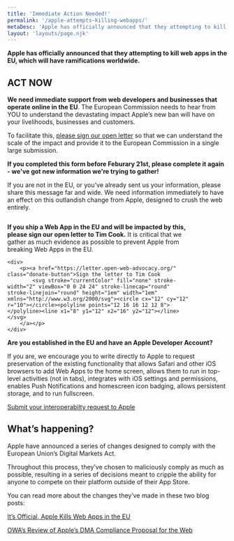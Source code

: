 ```yaml
---
title: 'Immediate Action Needed!'
permalink: '/apple-attempts-killing-webapps/'
metaDesc: 'Apple has officially announced that they attempting to kill web apps in the EU, which will have ramifications worldwide'
layout: 'layouts/page.njk'
---
```


**Apple has officially announced that they attempting to kill web apps in the EU, which will have ramifications worldwide.**

## ACT NOW

**We need immediate support from web developers and businesses that operate online in the EU**.  The European Commission needs to hear from YOU to understand the devastating impact Apple’s new ban will have on your livelihoods, businesses and customers.

To facilitate this, [please sign our open letter](https://letter.open-web-advocacy.org/) so that we can understand the scale of the impact and provide it to the European Commission in a single large submission.

**If you completed this form before Feburary 21st, please complete it again - we've got new information we're trying to gather!**

If you are not in the EU, or you’ve already sent us your information, please share this message far and wide. We need information immediately to have an effect on this outlandish change from Apple, designed to crush the web entirely.

<div class="prom-banner" style="max-width: 30em;">
    <p class"illustration"><img src="/images/donate.svg" alt="" /></p>
    <p><strong>If you ship a Web App in the EU and will be impacted by this, please sign our open letter to Tim Cook.</strong> It is critical that we gather as much evidence as possible to prevent Apple from breaking Web Apps in the EU.</p>

    <div>
        <p><a href="https://letter.open-web-advocacy.org/" class="donate-button">Sign the letter to Tim Cook
            <svg stroke="currentColor" fill="none" stroke-width="2" viewBox="0 0 24 24" stroke-linecap="round" stroke-linejoin="round" height="1em" width="1em" xmlns="http://www.w3.org/2000/svg"><circle cx="12" cy="12" r="10"></circle><polyline points="12 16 16 12 12 8"></polyline><line x1="8" y1="12" x2="16" y2="12"></line></svg>
        </a></p>
    </div>
</div>

<p><strong>Are you established in the EU and have an Apple Developer Account?</strong></p>
<p>If you are, we encourage you to write directly to Apple to request preservation of the existing functionality that allows Safari and other iOS browsers to add Web Apps to the home screen, allows them to run in top-level activities (not in tabs), integrates with iOS settings and permissions, enables Push Notifications and homescreen icon badging, allows persistent storage, and to run fullscreen. </p>
<p><a href="https://developer.apple.com/support/ios-interoperability/">Submit your interoperabilty request to Apple</a></p>   

## What’s happening?

Apple have announced a series of changes designed to comply with the European Union’s Digital Markets Act.

Throughout this process, they’ve chosen to maliciously comply as much as possible, resulting in a series of decisions meant to cripple the ability for anyone to compete on their platform outside of their App Store.

You can read more about the changes they’ve made in these two blog posts:

[It’s Official, Apple Kills Web Apps in the EU](https://open-web-advocacy.org/blog/its-official-apple-kills-web-apps-in-the-eu/)

[OWA’s Review of Apple’s DMA Compliance Proposal for the Web](https://open-web-advocacy.org/blog/owa-review-apple-dma-compliance-for-web/
)
